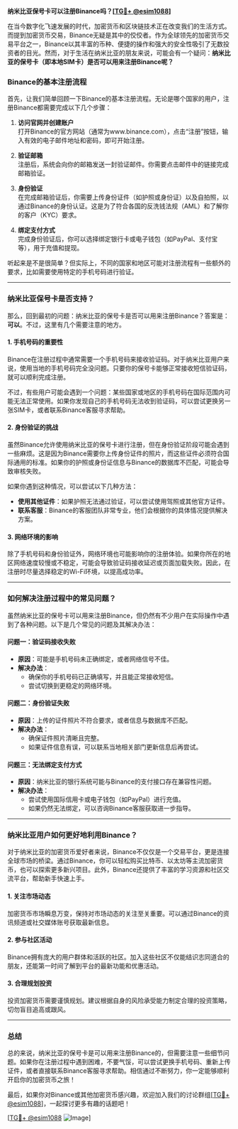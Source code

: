 **纳米比亚保号卡可以注册Binance吗？[[TG💪+ @esim1088](https://t.me/s/esim1088)]**

在当今数字化飞速发展的时代，加密货币和区块链技术正在改变我们的生活方式。而提到加密货币交易，Binance无疑是其中的佼佼者。作为全球领先的加密货币交易平台之一，Binance以其丰富的币种、便捷的操作和强大的安全性吸引了无数投资者的目光。然而，对于生活在纳米比亚的朋友来说，可能会有一个疑问：**纳米比亚的保号卡（即本地SIM卡）是否可以用来注册Binance呢？**

### Binance的基本注册流程

首先，让我们简单回顾一下Binance的基本注册流程。无论是哪个国家的用户，注册Binance都需要完成以下几个步骤：

1. **访问官网并创建账户**  
   打开Binance的官方网站（通常为www.binance.com），点击“注册”按钮，输入有效的电子邮件地址和密码，即可开始注册。

2. **验证邮箱**  
   注册后，系统会向你的邮箱发送一封验证邮件。你需要点击邮件中的链接完成邮箱验证。

3. **身份验证**  
   在完成邮箱验证后，你需要上传身份证件（如护照或身份证）以及自拍照，以通过Binance的身份认证。这是为了符合各国的反洗钱法规（AML）和了解你的客户（KYC）要求。

4. **绑定支付方式**  
   完成身份验证后，你可以选择绑定银行卡或电子钱包（如PayPal、支付宝等），用于充值和提现。

听起来是不是很简单？但实际上，不同的国家和地区可能对注册流程有一些额外的要求，比如需要使用特定的手机号码进行验证。

---

### 纳米比亚保号卡是否支持？

那么，回到最初的问题：纳米比亚的保号卡是否可以用来注册Binance？答案是：**可以**。不过，这里有几个需要注意的地方。

#### 1. **手机号码的重要性**
   Binance在注册过程中通常需要一个手机号码来接收验证码。对于纳米比亚用户来说，使用当地的手机号码完全没问题。只要你的保号卡能够正常接收短信验证码，就可以顺利完成注册。

   不过，有些用户可能会遇到一个问题：某些国家或地区的手机号码在国际范围内可能无法正常使用。如果你发现自己的手机号码无法收到验证码，可以尝试更换另一张SIM卡，或者联系Binance客服寻求帮助。

#### 2. **身份验证的挑战**
   虽然Binance允许使用纳米比亚的保号卡进行注册，但在身份验证阶段可能会遇到一些麻烦。这是因为Binance需要你上传身份证件的照片，而这些证件必须符合国际通用的标准。如果你的护照或身份证信息与Binance的数据库不匹配，可能会导致审核失败。

   如果你遇到这种情况，可以尝试以下几种方法：
   - **使用其他证件**：如果护照无法通过验证，可以尝试使用驾照或其他官方证件。
   - **联系客服**：Binance的客服团队非常专业，他们会根据你的具体情况提供解决方案。

#### 3. **网络环境的影响**
   除了手机号码和身份验证外，网络环境也可能影响你的注册体验。如果你所在的地区网络速度较慢或不稳定，可能会导致验证码接收延迟或页面加载失败。因此，在注册时尽量选择稳定的Wi-Fi环境，以提高成功率。

---

### 如何解决注册过程中的常见问题？

虽然纳米比亚的保号卡可以用来注册Binance，但仍然有不少用户在实际操作中遇到了各种问题。以下是几个常见的问题及其解决办法：

#### 问题一：验证码接收失败
   - **原因**：可能是手机号码未正确绑定，或者网络信号不佳。
   - **解决办法**：
     - 确保你的手机号码已正确填写，并且能正常接收短信。
     - 尝试切换到更稳定的网络环境。

#### 问题二：身份验证失败
   - **原因**：上传的证件照片不符合要求，或者信息与数据库不匹配。
   - **解决办法**：
     - 确保证件照片清晰且完整。
     - 如果证件信息有误，可以联系当地相关部门更新信息后再尝试。

#### 问题三：无法绑定支付方式
   - **原因**：纳米比亚的银行系统可能与Binance的支付接口存在兼容性问题。
   - **解决办法**：
     - 尝试使用国际信用卡或电子钱包（如PayPal）进行充值。
     - 如果仍然无法绑定，可以咨询Binance客服获取进一步指导。

---

### 纳米比亚用户如何更好地利用Binance？

对于纳米比亚的加密货币爱好者来说，Binance不仅仅是一个交易平台，更是连接全球市场的桥梁。通过Binance，你可以轻松购买比特币、以太坊等主流加密货币，也可以探索更多新兴项目。此外，Binance还提供了丰富的学习资源和社区交流平台，帮助新手快速上手。

#### 1. **关注市场动态**
   加密货币市场瞬息万变，保持对市场动态的关注至关重要。可以通过Binance的资讯频道或社交媒体账号获取最新信息。

#### 2. **参与社区活动**
   Binance拥有庞大的用户群体和活跃的社区。加入这些社区不仅能结识志同道合的朋友，还能第一时间了解到平台的最新功能和优惠活动。

#### 3. **合理规划投资**
   投资加密货币需要谨慎规划。建议根据自身的风险承受能力制定合理的投资策略，切勿盲目追高或跟风。

---

### 总结

总的来说，纳米比亚的保号卡是可以用来注册Binance的，但需要注意一些细节问题。如果你在注册过程中遇到困难，不要气馁，可以尝试更换手机号码、重新上传证件，或者直接联系Binance客服寻求帮助。相信通过不断努力，你一定能够顺利开启你的加密货币之旅！

最后，如果你对Binance或其他加密货币感兴趣，欢迎加入我们的讨论群组[[TG💪+ @esim1088](https://t.me/s/esim1088)]，一起探讨更多有趣的话题吧！

[[TG💪+ @esim1088](https://t.me/s/esim1088) ![Image](https://i.postimg.cc/4NQfJmqS/Snipaste-2025-05-13-00-14-12.png)]